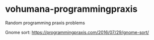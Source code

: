 # vohumana-programmingpraxis
Random programming praxis problems

Gnome sort: https://programmingpraxis.com/2016/07/29/gnome-sort/